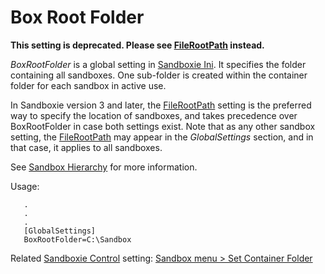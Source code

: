 # Box Root Folder

**This setting is deprecated. Please see [FileRootPath](FileRootPath.md) instead.**

_BoxRootFolder_ is a global setting in [Sandboxie Ini](SandboxieIni.md). It specifies the folder containing all sandboxes. One sub-folder is created within the container folder for each sandbox in active use.

In Sandboxie version 3 and later, the [FileRootPath](FileRootPath.md) setting is the preferred way to specify the location of sandboxes, and takes precedence over BoxRootFolder in case both settings exist. Note that as any other sandbox setting, the [FileRootPath](FileRootPath.md) may appear in the _GlobalSettings_ section, and in that case, it applies to all sandboxes.

See [Sandbox Hierarchy](SandboxHierarchy.md) for more information.

Usage:

```
   .
   .
   .
   [GlobalSettings]
   BoxRootFolder=C:\Sandbox
```

Related [Sandboxie Control](SandboxieControl.md) setting: [Sandbox menu > Set Container Folder](SandboxMenu#container)
